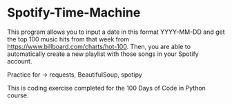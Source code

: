 # Spotify-Time-Machine
This program allows you to input a date in this format YYYY-MM-DD and get the top 100 music hits from that week from https://www.billboard.com/charts/hot-100.
Then, you are able to automatically create a new playlist with those songs in your Spotify account. 

Practice for -> requests, BeautifulSoup, spotipy

This is coding exercise completed for the 100 Days of Code in Python course.
